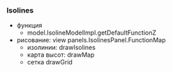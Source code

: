 ### Isolines
* функция
    * model.IsolineModelImpl.getDefaultFunctionZ
* рисование: view panels.IsolinesPanel.FunctionMap
    * изолинии: drawIsolines
    * карта высот: drawMap
    * сетка drawGrid